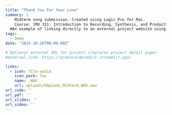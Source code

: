 ```yaml
---
title: "Thank You For Your Love"
summary: | 
    Midterm song submission. Created using Logic Pro for Mac.
    Course: [MU 311: Introduction to Recording, Synthesis, and Production](https://catalog.calpoly.edu/coursesaz/mu/#:~:text=MU%C2%A0311.%20Introduction%20to%20Recording%2C%20Synthesis%2C%20and%20Production)
  #An example of linking directly to an external project website using `external_link`.
tags:
  - Demo
date: "2023-10-26T00:00:00Z"

# Optional external URL for project (replaces project detail page).
#external_link: https://greencardpredict.streamlit.app/

links:
  - icon: file-audio
    icon_pack: fas
    name: .WAV
    url: uploads/KApiado_Midterm_WAV.wav
url_code: ''
url_pdf: ''
url_slides: ''
url_video: ''
---
```

